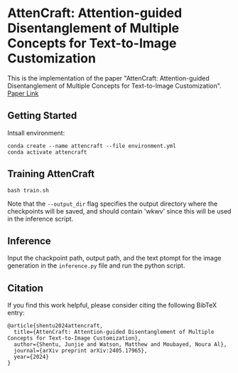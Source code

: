 # AttenCraft: Attention-guided Disentanglement of Multiple Concepts for Text-to-Image Customization

This is the implementation of the paper "AttenCraft: Attention-guided Disentanglement of Multiple Concepts for Text-to-Image Customization". [Paper Link](https://arxiv.org/abs/2405.17965)

## Getting Started

Intsall environment:
```
conda create --name attencraft --file environment.yml
conda activate attencraft
```

## Training AttenCraft
```
bash train.sh
```

Note that the `--output_dir` flag specifies the output directory where the checkpoints will be saved, and should contain 'wkwv' since this will be used in the inference script.

## Inference
Input the chackpoint path, output path, and the text ptompt for the image generation in the `inference.py` file and run the python script.

## Citation
If you find this work helpful, please consider citing the following BibTeX entry:
```
@article{shentu2024attencraft,
  title={AttenCraft: Attention-guided Disentanglement of Multiple Concepts for Text-to-Image Customization},
  author={Shentu, Junjie and Watson, Matthew and Moubayed, Noura Al},
  journal={arXiv preprint arXiv:2405.17965},
  year={2024}
}
```